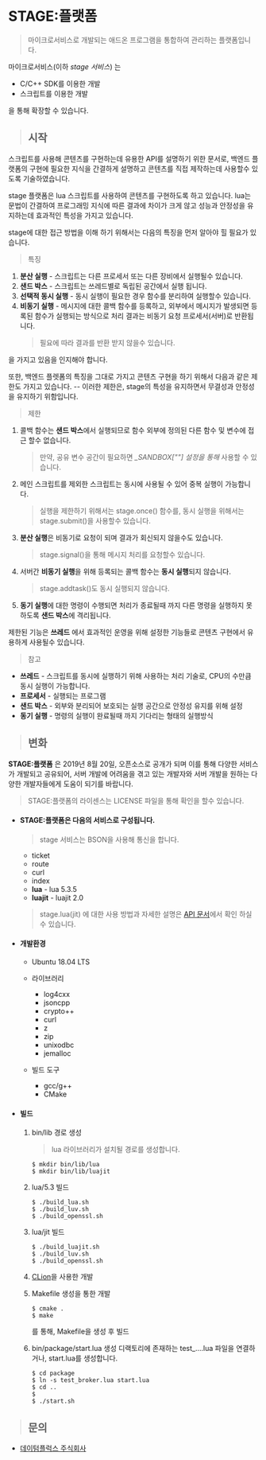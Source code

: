 # STAGE:플랫폼
> 마이크로서비스로 개발되는 애드온 프로그램을 통합하여 관리하는 플랫폼입니다.

마이크로서비스(이하 *stage 서비스*) 는
  - C/C++ SDK를 이용한 개발
  - 스크립트를 이용한 개발
  
을 통해 확장할 수 있습니다.

>## 시작
 
  스크립트를 사용해 콘텐츠를 구현하는데 유용한 API를 설명하기 위한 문서로, 백엔드 플랫폼의 구현에 필요한 지식을 간결하게 설명하고 콘텐츠를 직접 제작하는데 사용할수 있도록 기술하였습니다.
  
  stage 플랫폼은 lua 스크립트를 사용하여 콘텐츠를 구현하도록 하고 있습니다. lua는 문법이 간결하여 프로그래밍 지식에 따른 결과에 차이가 크게 않고 성능과 안정성을 유지하는데 효과적인 특성을 가지고 있습니다. 
 
  stage에 대한 접근 방법을 이해 하기 위해서는 다음의 특징을 먼저 알아야 힐 필요가 있습니다.

  > 특징
  1. **분산 실행** - 스크립트는 다른 프로세서 또는 다른 장비에서 실행될수 있습니다.
  1. **샌드 박스** - 스크립트는 쓰레드별로 독립된 공간에서 실행 됩니다.
  1. **선택적 동시 실행** - 동시 실행이 필요한 경우 함수를 분리하여 실행할수 있습니다.
  1. **비동기 실행** - 메시지에 대한 콜백 함수를 등록하고, 외부에서 메시지가 발생되면 등록된 함수가 실행되는 방식으로 처리 결과는 비동기 요청 프로세서(서버)로 반환됩니다.
     > 필요에 따라 결과를 반환 받지 않을수 있습니다.

  을 가지고 있음을 인지해야 합니다. <p>
  
  또한, 백엔드 플렛폼의 특징을 그대로 가지고 콘텐츠 구현을 하기 위해서 다음과 같은 제한도 가지고 있습니다. -- 이러한 제한은, stage의 특성을 유지하면서 무결성과 안정성을 유지하기 위함입니다.

  > 제한
  1. 콜백 함수는 **샌드 박스**에서 실행되므로 함수 외부에 정의된 다른 함수 및 변수에 접근 할수 없습니다.
     > 만약, 공유 변수 공간이 필요하면 *_SANDBOX[""] 설정을 통해* 사용할 수 있습니다.
  1. 메인 스크립트를 제외한 스크립트는 동시에 사용될 수 있어 중복 실행이 가능합니다.
     > 실행을 제한하기 위해서는 stage.once() 함수를, 동시 실행을 위해서는 stage.submit()을 사용할수 있습니다.
  1. **분산 실행**은 비동기로 요청이 되며 결과가 회신되지 않을수도 있습니다.
     > stage.signal()을 통해 메시지 처리를 요청할수 있습니다. 
  1. 서버간 **비동기 실행**을 위해 등록되는 콜백 함수는 **동시 실행**되지 않습니다.
     > stage.addtask()도 동시 실행되지 않습니다.
  1. **동기 실행**에 대한 명령이 수행되면 처리가 종료될때 까지 다른 명령을 실행하지 못하도록 **샌드 박스**에 격리됩니다.

  제한된 기능은 **쓰레드** 에서 효과적인 운영을 위해 설정한 기능들로 콘텐츠 구현에서 유용하게 사용될수 있습니다.
  
  > 참고
  * **쓰레드** - 스크립트를 동시에 실행하기 위해 사용하는 처리 기술로, CPU의 수만큼 동시 실행이 가능합니다.
  * **프로세서** - 실행되는 프로그램
  * **샌드 박스** - 외부와 분리되어 보호되는 실행 공간으로 안정성 유지를 위해 설정
  * **동기 실행** - 명령의 실행이 완료될때 까지 기다리는 형태의 실행방식

>## 변화

**STAGE:플랫폼** 은 2019년 8월 20일, 오픈소스로 공개가 되며 이를 통해 다양한 서비스가 개발되고 공유되어, 서버 개발에 어려움을 겪고 있는 개발자와 서버 개발을 원하는 다양한 개발자들에게 도움이 되기를 바랍니다.

> STAGE:플랫폼의 라이센스는 LICENSE 파일을 통해 확인을 할수 있습니다.

* #### STAGE:플랫폼은 다음의 서비스로 구성됩니다.  
   > stage 서비스는 BSON을 사용해 통신을 합니다.
    
   - ticket
   - route
   - curl
   - index
   - **lua** - lua 5.3.5
   - **luajit** - luajit 2.0

   > stage.lua(jit) 에 대한 사용 방법과 자세한 설명은 [API 문서](docs/README.md)에서 확인 하실 수 있습니다.    
     
* #### 개발환경

  - Ubuntu 18.04 LTS
  - 라이브러리
    - log4cxx
    - jsoncpp
    - crypto++
    - curl
    - z
    - zip
    - unixodbc
    - jemalloc
    
  - 빌드 도구
    - gcc/g++
    - CMake
  
* #### 빌드

  1. bin/lib 경로 생성
     > lua 라이브러리가 설치될 경로를 생성합니다.
     
     ```console
     $ mkdir bin/lib/lua
     $ mkdir bin/lib/luajit
     ``` 
     
  1. lua/5.3 빌드
     ```console
     $ ./build_lua.sh
     $ ./build_luv.sh
     $ ./build_openssl.sh     
     ``` 
     
  1. lua/jit 빌드
     ```console
     $ ./build_luajit.sh
     $ ./build_luv.sh
     $ ./build_openssl.sh     
     ``` 

  1. [CLion](https://www.jetbrains.com/clion/)을 사용한 개발
  1. Makefile 생성을 통한 개발
  
     ```console
     $ cmake .
     $ make
     ``` 
     를 통해, Makefile을 생성 후 빌드
       
  1. bin/package/start.lua 생성
     디랙토리에 존재하는 test_....lua 파일을 연결하거나, start.lua를 생성합니다.

     ```console
     $ cd package
     $ ln -s test_broker.lua start.lua
     $ cd ..
     $
     $ ./start.sh
     ``` 
     
>## 문의
  * [데이텀플럭스 주식회사](http://datumflux.co.kr)
  